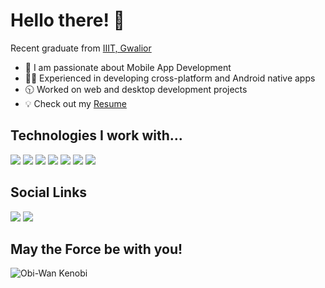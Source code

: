 # Hello there! 👋

Recent graduate from [IIIT, Gwalior](https://www.iiitm.ac.in/index.php/en/)

- 📱️ I am passionate about Mobile App Development
- 🤹🏽 Experienced in developing cross-platform and Android native apps
- 🕥 Worked on web and desktop development projects
- 💡 Check out my [Resume](https://drive.google.com/file/d/1DxG0S1HLRTnfMz-9ul_BrGjDvtnV0Kng/view?usp=share_link)

## Technologies I work with...

<img src="https://img.shields.io/badge/React_Native-20232A?style=for-the-badge&logo=react&logoColor=61DAFB" />&nbsp;<img src="https://img.shields.io/badge/Flutter-02569B?style=for-the-badge&logo=flutter&logoColor=white" />&nbsp;<img src="https://img.shields.io/badge/Kotlin-0095D5?&style=for-the-badge&logo=kotlin&logoColor=white" />&nbsp;<img src="https://img.shields.io/badge/MongoDB-4EA94B?style=for-the-badge&logo=mongodb&logoColor=white" />&nbsp;<img src="https://img.shields.io/badge/firebase-ffca28?style=for-the-badge&logo=firebase&logoColor=black" />&nbsp;<img src="https://img.shields.io/badge/Amazon_AWS-FF9900?style=for-the-badge&logo=amazonaws&logoColor=white" />&nbsp;<img src="https://img.shields.io/badge/Postman-FF6C37?style=for-the-badge&logo=Postman&logoColor=white" />

## Social Links

<a href="mailto:pranshutejas@gmail.com"><img src="https://img.shields.io/badge/Gmail-D14836?style=for-the-badge&logo=gmail&logoColor=white" /></a>&nbsp;<a href="https://linkedin.com/in/pranshu-s18"><img src="https://img.shields.io/badge/LinkedIn-0077B5?style=for-the-badge&logo=linkedin&logoColor=white" /></a>

## May the Force be with you! 

![Obi-Wan Kenobi](https://static.wikia.nocookie.net/starwars/images/2/2a/He-says-the-thing.png/revision/latest/scale-to-width-down/1200?cb=20230113022153)
